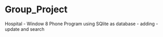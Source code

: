 Group_Project
=============

Hospital - Window 8 Phone Program using SQlite as database - adding - update and search
